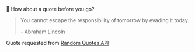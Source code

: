 📣 How about a quote before you go?

> You cannot escape the responsibility of tomorrow by evading it today.
>
> <p>- Abraham Lincoln</p>

Quote requested from [Random Quotes API](https://github.com/lukePeavey/quotable)
